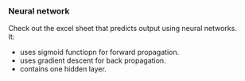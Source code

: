 
### Neural network

Check out the excel sheet that predicts output using neural networks.<br>
It:
<ul>
  <li>uses sigmoid functiopn for forward propagation.</li>
  <li>uses gradient descent for back propagation.</li>
  <li>contains one hidden layer.</li>
  </ul>

